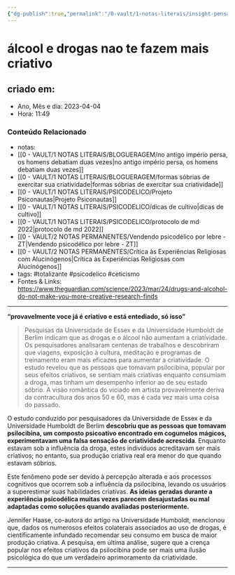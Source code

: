 ```yaml
---
{"dg-publish":true,"permalink":"/0-vault/1-notas-literais/insight-pensamento-e-meditacao/alcool-e-drogas-nao-te-fazem-mais-criativo/","tags":["totalizante","psicodelico","ceticismo"],"dgHomeLink":true,"dgShowLocalGraph":true,"dgShowFileTree":true,"dgEnableSearch":true}
---
```


# álcool e drogas nao te fazem mais criativo

## criado em: 
-  Ano, Mês e dia: 2023-04-04
- Hora: 11:49

### Conteúdo Relacionado
- notas: 
- [[0 - VAULT/1 NOTAS LITERAIS/BLOGUERAGEM/no antigo império persa, os homens debatiam duas vezes\|no antigo império persa, os homens debatiam duas vezes]]
- [[0 - VAULT/1 NOTAS LITERAIS/BLOGUERAGEM/formas sóbrias de exercitar sua criatividade\|formas sóbrias de exercitar sua criatividade]]
- [[0 - VAULT/1 NOTAS LITERAIS/PSICODELICO/Projeto Psiconautas\|Projeto Psiconautas]]
- [[0 - VAULT/1 NOTAS LITERAIS/PSICODELICO/dicas de cultivo\|dicas de cultivo]]
- [[0 - VAULT/1 NOTAS LITERAIS/PSICODELICO/protocolo de md 2022\|protocolo de md 2022]]
- [[0 - VAULT/2 NOTAS PERMANENTES/Vendendo psicodélico por lebre - ZT\|Vendendo psicodélico por lebre - ZT]]
- [[0 - VAULT/2 NOTAS PERMANENTES/Crítica às Experiências Religiosas com Alucinógenos\|Crítica às Experiências Religiosas com Alucinógenos]]
- tags: #totalizante #psicodelico #ceticismo 
- Fontes & Links: https://www.theguardian.com/science/2023/mar/24/drugs-and-alcohol-do-not-make-you-more-creative-research-finds
---
**“provavelmente voce já é criativo e está entediado, só isso”**

>Pesquisas da Universidade de Essex e da Universidade Humboldt de Berlim indicam que as drogas e o álcool não aumentam a criatividade. Os pesquisadores analisaram centenas de trabalhos e descobriram que viagens, exposição à cultura, meditação e programas de treinamento eram mais eficazes para aumentar a criatividade. O estudo revelou que as pessoas que tomavam psilocibina, popular por seus efeitos criativos, se sentiam mais criativas enquanto consumiam a droga, mas tinham um desempenho inferior ao de seu estado sóbrio. A visão romântica do viciado em artista provavelmente deriva da contracultura dos anos 50 e 60, mas é cada vez mais uma coisa do passado.

O estudo conduzido por pesquisadores da Universidade de Essex e da Universidade Humboldt de Berlim **descobriu que as pessoas que tomavam psilocibina, um composto psicoativo encontrado em cogumelos mágicos, experimentavam uma falsa sensação de criatividade acrescida**. Enquanto estavam sob a influência da droga, estes indivíduos acreditavam ser mais criativos; no entanto, sua produção criativa real era menor do que quando estavam sóbrios.

Este fenômeno pode ser devido à percepção alterada e aos processos cognitivos que ocorrem sob a influência da psilocibina, levando os usuários a superestimar suas habilidades criativas. **As ideias geradas durante a experiência psicodélica muitas vezes parecem desajustadas ou mal adaptadas como soluções quando avaliadas posteriormente.**

Jennifer Haase, co-autora do artigo na Universidade Humboldt, mencionou que, dados os numerosos efeitos colaterais associados ao uso de drogas, é cientificamente infundado recomendar seu consumo em busca de maior produção criativa. A pesquisa, em última análise, sugere que a crença popular nos efeitos criativos da psilocibina pode ser mais uma ilusão psicológica do que um verdadeiro aprimoramento da criatividade.

---

